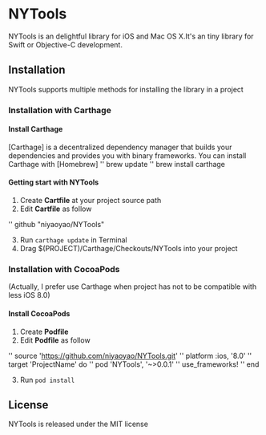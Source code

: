 # NYTools
NYTools is an delightful library for iOS and Mac OS X.It's an tiny library for Swift or Objective-C development.
## Installation
NYTools supports multiple methods for installing the library in a project
### Installation with Carthage
#### Install Carthage
[Carthage] is a decentralized dependency manager that builds your dependencies and provides you with binary frameworks.
You can install Carthage with [Homebrew]
'' brew update
'' brew install carthage

#### Getting start with NYTools
1. Create **Cartfile** at your project source path
2. Edit **Cartfile** as follow

'' github "niyaoyao/NYTools"

3. Run `carthage update` in Terminal
4. Drag $(PROJECT)/Carthage/Checkouts/NYTools into your project 

### Installation with CocoaPods
(Actually, I prefer use Carthage when project has not to be compatible with less iOS 8.0)
#### Install CocoaPods
1. Create **Podfile**
2. Edit **Podfile** as follow

'' source 'https://github.com/niyaoyao/NYTools.git'
'' platform :ios, '8.0' 
'' target 'ProjectName' do
'' pod 'NYTools', '~>0.0.1'
'' use_frameworks!
'' end

3. Run `pod install`

## License
NYTools is released under the MIT license